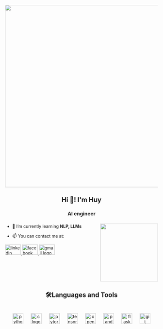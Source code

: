 <div align="center">
  <img height="600" src="https://i.redd.it/bpxxqqvps4h91.gif"  />
</div>

###

<h2 align="center">Hi 👋! I'm Huy</h2>

###

<h3 align="center">AI engineer</h3>

###

<img align="right" height="190" src="https://user-images.githubusercontent.com/29340294/150726291-afd08470-3b21-4df6-8173-293ece555d4f.gif"  />


- 🌱 I’m currently learning **NLP, LLMs**

- 📫 You can contact me at:

<div align="left">
  <a href="https://www.linkedin.com/in/huy-trinh-d09m11/" target="_blank">
    <img src="https://raw.githubusercontent.com/maurodesouza/profile-readme-generator/master/src/assets/icons/social/linkedin/default.svg" width="52" height="33" alt="linkedin logo"  />
  </a>
  <a href="https://www.facebook.com/trinhquanghuy01/" target="_blank">
    <img src="https://raw.githubusercontent.com/maurodesouza/profile-readme-generator/master/src/assets/icons/social/facebook/default.svg" width="52" height="33" alt="facebook logo"  />
  </a>
  <img src="https://raw.githubusercontent.com/maurodesouza/profile-readme-generator/master/src/assets/icons/social/gmail/default.svg" width="52" height="33" alt="gmail logo"  />
</div>

###

<br clear="both">

<h2 align="center">🛠Languages and Tools</h2>

###

<br clear="both">


<div align="center">
  <img src="https://img.shields.io/badge/Python-3776AB?logo=python&logoColor=white&style=for-the-badge" height="35" alt="python logo"  />
  <img width="17" />
  <img src="https://skillicons.dev/icons?i=c" height="35" alt="c logo"  />
  <img width="17" />
  <img src="https://img.shields.io/badge/PyTorch-EE4C2C?logo=pytorch&logoColor=white&style=for-the-badge" height="35" alt="pytorch logo"  />
  <img width="17" />
  <img src="https://img.shields.io/badge/TensorFlow-FF6F00?logo=tensorflow&logoColor=black&style=for-the-badge" height="35" alt="tensorflow logo"  />
  <img width="17" />
  <img src="https://img.shields.io/badge/OpenCV-5C3EE8?logo=opencv&logoColor=white&style=for-the-badge" height="35" alt="opencv logo"  />
  <img width="17" />
  <img src="https://img.shields.io/badge/pandas-150458?logo=pandas&logoColor=white&style=for-the-badge" height="35" alt="pandas logo"  />
  <img width="17" />
  <img src="https://img.shields.io/badge/Flask-000000?logo=flask&logoColor=white&style=for-the-badge" height="35" alt="flask logo"  />
  <img width="17" />
  <img src="https://img.shields.io/badge/Git-F05032?logo=git&logoColor=white&style=for-the-badge" height="35" alt="git logo"  />
</div>

###
